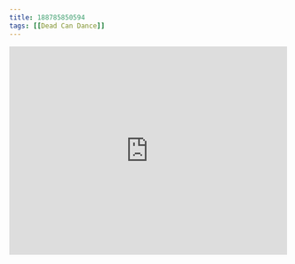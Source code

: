 ```yaml
---
title: 188785850594
tags: [[Dead Can Dance]]
---
```

<iframe allow="accelerometer; autoplay; clipboard-write; encrypted-media; gyroscope; picture-in-picture" allowfullscreen="" frameborder="0" height="375" id="youtube_iframe" src="https://www.youtube.com/embed/karRE54LCCA?feature=oembed&amp;enablejsapi=1&amp;origin=https://safe.txmblr.com&amp;wmode=opaque" width="500"></iframe>